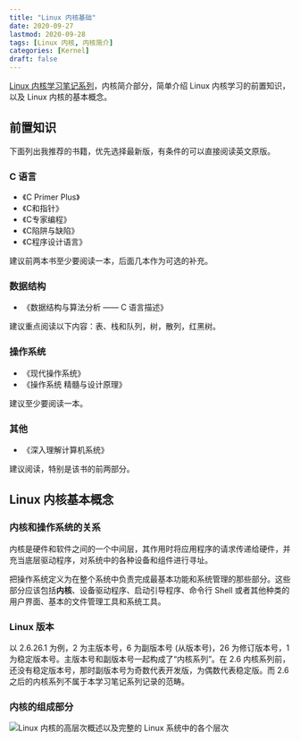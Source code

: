 ```yaml
---
title: "Linux 内核基础"
date: 2020-09-27
lastmod: 2020-09-28
tags: [Linux 内核, 内核简介]
categories: [Kernel]
draft: false
---
```


[Linux 内核学习笔记系列](/posts/kernel/kernel)，内核简介部分，简单介绍 Linux 内核学习的前置知识，以及 Linux 内核的基本概念。

<!--more-->

## 前置知识

下面列出我推荐的书籍，优先选择最新版，有条件的可以直接阅读英文原版。

### C 语言

- 《C Primer Plus》
- 《C和指针》
- 《C专家编程》
- 《C陷阱与缺陷》
- 《C程序设计语言》

建议前两本书至少要阅读一本，后面几本作为可选的补充。

### 数据结构

- 《数据结构与算法分析 —— C 语言描述》

建议重点阅读以下内容：表、栈和队列，树，散列，红黑树。

### 操作系统

- 《现代操作系统》
- 《操作系统 精髓与设计原理》

建议至少要阅读一本。

### 其他

- 《深入理解计算机系统》

建议阅读，特别是该书的前两部分。

## Linux 内核基本概念

### 内核和操作系统的关系

内核是硬件和软件之间的一个中间层，其作用时将应用程序的请求传递给硬件，并充当底层驱动程序，对系统中的各种设备和组件进行寻址。

把操作系统定义为在整个系统中负责完成最基本功能和系统管理的那些部分。这些部分应该包括**内核**、设备驱动程序、启动引导程序、命令行 Shell 或者其他种类的用户界面、基本的文件管理工具和系统工具。

### Linux 版本

以 2.6.26.1 为例，2 为主版本号，6 为副版本号 (从版本号)，26 为修订版本号，1 为稳定版本号。主版本号和副版本号一起构成了“内核系列”。在 2.6 内核系列前，还没有稳定版本号，那时副版本号为奇数代表开发版，为偶数代表稳定版。而 2.6 之后的内核系列不属于本学习笔记系列记录的范畴。

### 内核的组成部分

![Linux 内核的高层次概述以及完整的 Linux 系统中的各个层次](/images/kernel/introduction/components.png)
